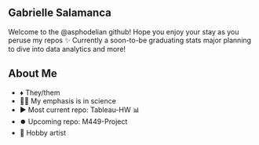 ## Gabrielle Salamanca
Welcome to the @asphodelian github! Hope you enjoy your stay as you peruse my repos ✨
Currently a soon-to-be graduating stats major planning to dive into data analytics and more! 

## About Me
- ♦️ They/them
- 🧑‍💻 My emphasis is in science 
- ▶️ Most current repo: Tableau-HW 📊
- ⏺️ Upcoming repo: M449-Project
- 🎨 Hobby artist 

<!---
asphodelian/asphodelian is a ✨ special ✨ repository because its `README.md` (this file) appears on your GitHub profile.
You can click the Preview link to take a look at your changes.
--->
